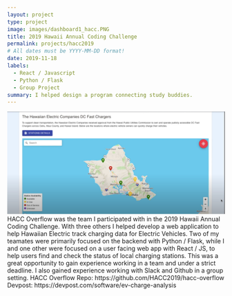 ```yaml
---
layout: project
type: project
image: images/dashboard1_hacc.PNG
title: 2019 Hawaii Annual Coding Challenge
permalink: projects/hacc2019
# All dates must be YYYY-MM-DD format!
date: 2019-11-18
labels:
  - React / Javascript
  - Python / Flask
  - Group Project
summary: I helped design a program connecting study buddies.
---
```

<img class="ui medium right floated rounded image" src="../images/client1_hacc.PNG">
HACC Overflow was the team I participated with in the 2019 Hawaii Annual Coding Challenge. With three others I helped develop a web application to help Hawaiian Electric track charging data for Electric Vehicles. Two of my teamates were primarily focused on the backend with Python / Flask, while I and one other were focused on a user facing web app with React / JS, to help users find and check the status of local charging stations. 
This was a great opportunity to gain experience working in a team and under a strict deadline. I also gained experience working with Slack and Github in a group setting.
HACC Overflow Repo: https://github.com/HACC2019/hacc-overflow
Devpost: https://devpost.com/software/ev-charge-analysis
